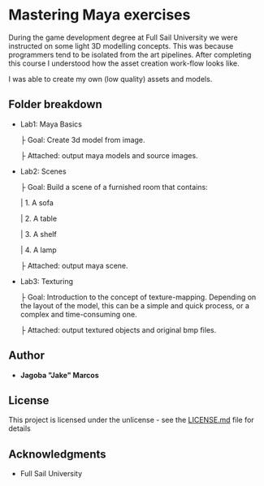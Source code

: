 Mastering Maya exercises
===========================

During the game development degree at Full Sail University we were instructed on some light 3D modelling concepts.
This was because programmers tend to be isolated from the art pipelines. After completing this course I understood how the asset creation work-flow looks like.

I was able to create my own (low quality) assets and models.

## Folder breakdown

- Lab1: Maya Basics
  
  ├ Goal: Create 3d model from image. 
  
  ├ Attached: output maya models and source images.

- Lab2: Scenes
  
  ├ Goal: Build a scene of a furnished room that contains:
  
  |    1. A sofa
  
  |    2. A table
  
  |    3. A shelf 
  
  |    4. A lamp 
  
  ├ Attached: output maya scene.
  
- Lab3: Texturing
  
  ├ Goal: Introduction to the concept of texture-mapping. Depending on the layout of the model, this can be a simple and quick process, or a complex and time-consuming one.
  
  ├ Attached: output textured objects and original bmp files.

## Author

* **Jagoba "Jake" Marcos**

## License

This project is licensed under the unlicense - see the [LICENSE.md](LICENSE.md) file for details

## Acknowledgments

* Full Sail University
